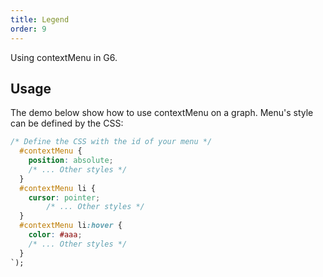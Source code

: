 ```yaml
---
title: Legend
order: 9
---
```


Using contextMenu in G6.

## Usage

The demo below show how to use contextMenu on a graph. Menu's style can be defined by the CSS:

```css
/* Define the CSS with the id of your menu */
  #contextMenu {
    position: absolute;
    /* ... Other styles */
  }
  #contextMenu li {
    cursor: pointer;
		/* ... Other styles */
  }
  #contextMenu li:hover {
    color: #aaa;
    /* ... Other styles */
  }
`);
```
